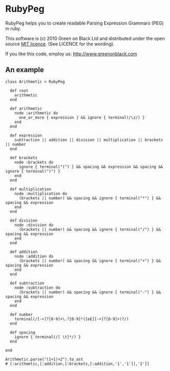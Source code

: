 # RubyPeg

RubyPeg helps you to create readable Parsing Expression Grammars (PEG) in ruby.

This software is (c) 2010 Green on Black Ltd and distributed under the open source [MIT licence](http://www.opensource.org/licenses/mit-license.php). (See LICENCE for the wording).

If you like this code, employ us: http://www.greenonblack.com

## An example

    class Arithmetic < RubyPeg
      
      def root
        arithmetic
      end
      
      def arithmetic
        node :arithmetic do
          one_or_more { expression } && ignore { terminal(/\z/) }
        end
      end
      
      def expression
        subtraction || addition || division || multiplication || brackets || number
      end
      
      def brackets
        node :brackets do
          ignore { terminal("(") } && spacing && expression && spacing && ignore { terminal(")") }
        end
      end
      
      def multiplication
        node :multiplication do
          (brackets || number) && spacing && ignore { terminal("*") } && spacing && expression
        end
      end
      
      def division
        node :division do
          (brackets || number) && spacing && ignore { terminal("/") } && spacing && expression
        end
      end
      
      def addition
        node :addition do
          (brackets || number) && spacing && ignore { terminal("+") } && spacing && expression
        end
      end
      
      def subtraction
        node :subtraction do
          (brackets || number) && spacing && ignore { terminal("-") } && spacing && expression
        end
      end
      
      def number
        terminal(/[-+]?[0-9]+\.?[0-9]*([eE][-+]?[0-9]+)?/)
      end
      
      def spacing
        ignore { terminal(/[ \t]*/) }
      end
      
    end
    
    Arithmetic.parse("(1+1)+2").to_ast 
    # [:arithmetic,[:addition,[:brackets,[:addition,'1','1']],'2']]
